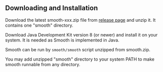 Downloading and Installation
----------------------------

Download the latest smooth-xxx.zip file from 
[release page](https://github.com/mikosik/smooth-build/releases)
and unzip it. It contains one "smooth" directory.

Download Java Development Kit version 8 (or newer) and install it on your
system. 
It is needed as Smooth is implemented in Java.

Smooth can be run by `smooth/smooth` script unzipped from smooth.zip.

You may add unzipped "smooth" directory to your system PATH to make smooth
runnable from any directory.
